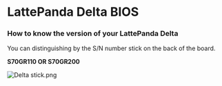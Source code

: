 # LattePanda Delta BIOS

### How to know the version of your LattePanda Delta

You can distinguishing by the S/N number stick on the back of the board.

**S70GR110  OR  S70GR200**

![Delta stick.png](https://www.lattepanda.com/wp-content/uploads/2020/06/Delta-version.jpg)


